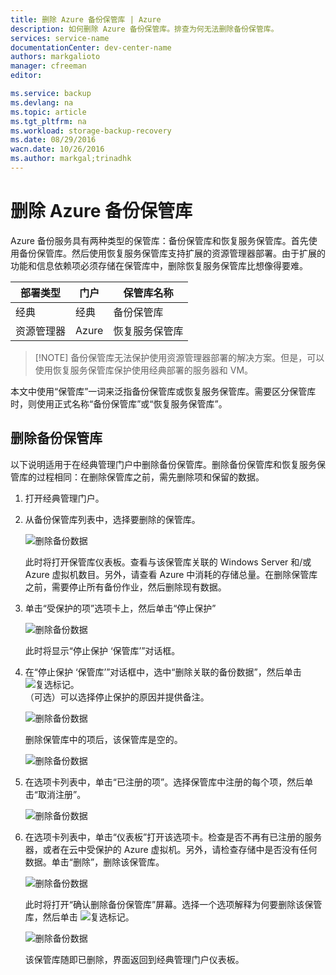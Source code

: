 ```yaml
---
title: 删除 Azure 备份保管库 | Azure
description: 如何删除 Azure 备份保管库。排查为何无法删除备份保管库。
services: service-name
documentationCenter: dev-center-name
authors: markgalioto
manager: cfreeman
editor: 

ms.service: backup
ms.devlang: na
ms.topic: article
ms.tgt_pltfrm: na
ms.workload: storage-backup-recovery
ms.date: 08/29/2016
wacn.date: 10/26/2016
ms.author: markgal;trinadhk
---
```


# 删除 Azure 备份保管库

Azure 备份服务具有两种类型的保管库：备份保管库和恢复服务保管库。首先使用备份保管库。然后使用恢复服务保管库支持扩展的资源管理器部署。由于扩展的功能和信息依赖项必须存储在保管库中，删除恢复服务保管库比想像得要难。

|**部署类型**|**门户**|**保管库名称**|
|--------------|----------|---------|
|经典|经典|备份保管库|
|资源管理器|Azure|恢复服务保管库|

> [!NOTE] 备份保管库无法保护使用资源管理器部署的解决方案。但是，可以使用恢复服务保管库保护使用经典部署的服务器和 VM。

本文中使用“保管库”一词来泛指备份保管库或恢复服务保管库。需要区分保管库时，则使用正式名称“备份保管库”或“恢复服务保管库”。

## 删除备份保管库

以下说明适用于在经典管理门户中删除备份保管库。删除备份保管库和恢复服务保管库的过程相同：在删除保管库之前，需先删除项和保留的数据。

1. 打开经典管理门户。

2. 从备份保管库列表中，选择要删除的保管库。

    ![删除备份数据](./media/backup-azure-delete-vault/classic-portal-delete-vault-open-vault.png)  

    此时将打开保管库仪表板。查看与该保管库关联的 Windows Server 和/或 Azure 虚拟机数目。另外，请查看 Azure 中消耗的存储总量。在删除保管库之前，需要停止所有备份作业，然后删除现有数据。

3. 单击“受保护的项”选项卡上，然后单击“停止保护”

    ![删除备份数据](./media/backup-azure-delete-vault/classic-portal-delete-vault-stop-protect.png)  

    此时将显示“停止保护 ‘保管库’”对话框。

4. 在“停止保护 ‘保管库’”对话框中，选中“删除关联的备份数据”，然后单击 ![复选标记](./media/backup-azure-delete-vault/checkmark.png)。<br/>（可选）可以选择停止保护的原因并提供备注。

    ![删除备份数据](./media/backup-azure-delete-vault/classic-portal-delete-vault-verify-stop-protect.png)  

    删除保管库中的项后，该保管库是空的。

    ![删除备份数据](./media/backup-azure-delete-vault/classic-portal-delete-vault-post-delete-data.png)  

5. 在选项卡列表中，单击“已注册的项”。选择保管库中注册的每个项，然后单击“取消注册”。

    ![删除备份数据](./media/backup-azure-delete-vault/classic-portal-unregister.png)  

6. 在选项卡列表中，单击“仪表板”打开该选项卡。检查是否不再有已注册的服务器，或者在云中受保护的 Azure 虚拟机。另外，请检查存储中是否没有任何数据。单击“删除”，删除该保管库。

    ![删除备份数据](./media/backup-azure-delete-vault/classic-portal-list-of-tabs-dashboard.png)  

    此时将打开“确认删除备份保管库”屏幕。选择一个选项解释为何要删除该保管库，然后单击 ![复选标记](./media/backup-azure-delete-vault/checkmark.png)。<br/>

    ![删除备份数据](./media/backup-azure-delete-vault/classic-portal-delete-vault-confirmation-1.png)  

    该保管库随即已删除，界面返回到经典管理门户仪表板。

<!---HONumber=Mooncake_1017_2016-->
